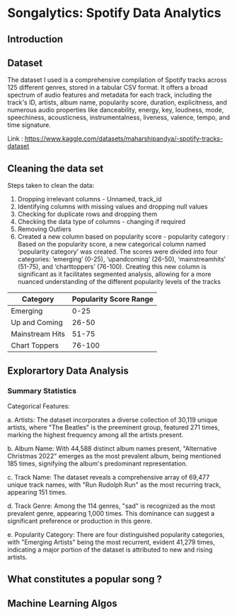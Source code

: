 # Songalytics: Spotify Data Analytics

## Introduction

## Dataset

The dataset I used is a comprehensive compilation of Spotify tracks across 125 different genres, stored in a tabular CSV format. It offers a broad spectrum of audio features and metadata for each track, including the track's ID, artists, album name, popularity score, duration, explicitness, and numerous audio properties like danceability, energy, key, loudness, mode, speechiness, acousticness, instrumentalness, liveness, valence, tempo, and time signature.

Link : https://www.kaggle.com/datasets/maharshipandya/-spotify-tracks-dataset

## Cleaning the data set

Steps taken to clean the data:
1. Dropping irrelevant columns - Unnamed, track_id
2. Identifying columns with missing values and dropping null values
3. Checking for duplicate rows and dropping them
4. Checking the data type of columns - changing if required
5. Removing Outliers
6. Created a new column based  on popularity score - popularity category : Based on the popularity score, a new categorical column named ‘popularity category’ was created. The scores were divided into four categories: ‘emerging’ (0-25), ‘upandcoming’ (26-50), ‘mainstreamhits’ (51-75), and ‘charttoppers’ (76-100). Creating this new column is significant as it facilitates segmented analysis, allowing for a more nuanced understanding of the different popularity levels of the tracks

| Category  | Popularity Score Range |
| ------------- | ------------- |
| Emerging | 0-25 |
| Up and Coming  | 26-50  |
| Mainstream Hits  | 51-75 |
| Chart Toppers  | 76-100  |


## Explorartory Data Analysis

### Summary Statistics

Categorical Features:

a. Artists:
The dataset incorporates a diverse collection of 30,119 unique artists, where "The Beatles" is the preeminent group, featured 271 times, marking the highest frequency among all the artists present.

b. Album Name:
With 44,588 distinct album names present, "Alternative Christmas 2022" emerges as the most prevalent album, being mentioned 185 times, signifying the album's predominant representation.

c. Track Name:
The dataset reveals a comprehensive array of 69,477 unique track names, with "Run Rudolph Run" as the most recurring track, appearing 151 times.

d. Track Genre:
Among the 114 genres, "sad" is recognized as the most prevalent genre, appearing 1,000 times. This dominance can suggest a significant preference or production in this genre.

e. Popularity Category:
There are four distinguished popularity categories, with "Emerging Artists" being the most recurrent, evident 41,279 times, indicating a major portion of the dataset is attributed to new and rising artists.

## What constitutes a popular song ?

## Machine Learning Algos
